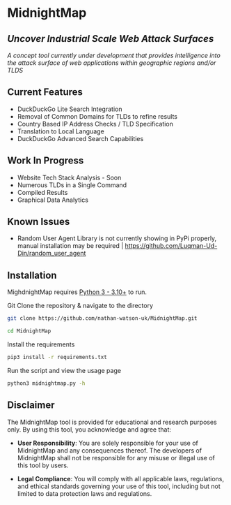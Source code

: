 # MidnightMap
## _Uncover Industrial Scale Web Attack Surfaces_

_A concept tool currently under development that provides intelligence into the attack surface of web applications
within geographic regions and/or TLDS_


## Current Features

- DuckDuckGo Lite Search Integration
- Removal of Common Domains for TLDs to refine results
- Country Based IP Address Checks / TLD Specification
- Translation to Local Language
- DuckDuckGo Advanced Search Capabilities

## Work In Progress

- Website Tech Stack Analysis - Soon
- Numerous TLDs in a Single Command
- Compiled Results
- Graphical Data Analytics

## Known Issues

- Random User Agent Library is not currently showing in PyPi properly, manual installation may be required | https://github.com/Luqman-Ud-Din/random_user_agent

## Installation

MighdnightMap requires [Python 3 - 3.10+](https://www.python.org/) to run.

Git Clone the repository & navigate to the directory

```bash
git clone https://github.com/nathan-watson-uk/MidnightMap.git

cd MidnightMap
```

Install the requirements

```bash
pip3 install -r requirements.txt
```

Run the script and view the usage page
```bash
python3 midnightmap.py -h
```

## Disclaimer

The MidnightMap tool is provided for educational and research purposes only. By using this tool, you acknowledge and agree that:

- **User Responsibility**: You are solely responsible for your use of MidnightMap and any consequences thereof. The developers of MidnightMap shall not be responsible for any misuse or illegal use of this tool by users.

- **Legal Compliance**: You will comply with all applicable laws, regulations, and ethical standards governing your use of this tool, including but not limited to data protection laws and regulations.

